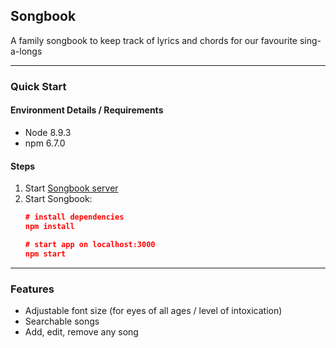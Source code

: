 ## Songbook
A family songbook to keep track of lyrics and chords for our favourite sing-a-longs

<hr>

### Quick Start

#### Environment Details / Requirements
- Node 8.9.3
- npm 6.7.0


#### Steps
1. Start [Songbook server](https://github.com/fergusfrl/Songbook_GQL_Server)
1. Start Songbook:
    ```json
    # install dependencies
    npm install

    # start app on localhost:3000
    npm start
    ```

<hr>

### Features

- Adjustable font size (for eyes of all ages / level of intoxication)
- Searchable songs
- Add, edit, remove any song